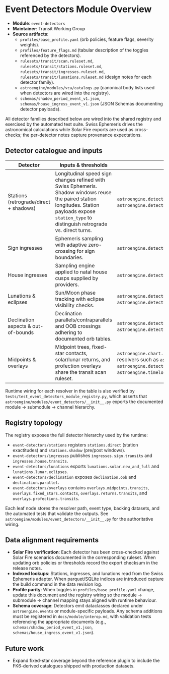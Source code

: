 # Event Detectors Module Overview

- **Module**: `event-detectors`
- **Maintainer**: Transit Working Group
- **Source artifacts**:
  - `profiles/base_profile.yaml` (orb policies, feature flags, severity weights).
  - `profiles/feature_flags.md` (tabular description of the toggles referenced by the detectors).
  - `rulesets/transit/scan.ruleset.md`, `rulesets/transit/stations.ruleset.md`, `rulesets/transit/ingresses.ruleset.md`, `rulesets/transit/lunations.ruleset.md` (design notes for each detector family).
  - `astroengine/modules/vca/catalogs.py` (canonical body lists used when detectors are wired into the registry).
  - `schemas/shadow_period_event_v1.json`, `schemas/house_ingress_event_v1.json` (JSON Schemas documenting detector payloads).

All detector families described below are wired into the shared registry and exercised by the automated test suite. Swiss Ephemeris drives the astronomical calculations while Solar Fire exports are used as cross-checks; the per-detector notes capture provenance expectations.

## Detector catalogue and inputs

| Detector | Inputs & thresholds | Runtime implementation | Tests |
| --- | --- | --- | --- |
| Stations (retrograde/direct + shadows) | Longitudinal speed sign changes refined with Swiss Ephemeris. Shadow windows reuse the paired station longitudes. Station payloads expose `station_type` to distinguish retrograde vs. direct turns. | `astroengine.detectors.stations.find_stations`, `astroengine.detectors.stations.find_shadow_periods`. | `tests/test_stations_impl.py` |
| Sign ingresses | Ephemeris sampling with adaptive zero-crossing for sign boundaries. | `astroengine.detectors.ingresses.find_sign_ingresses`. | `tests/test_ingress_features.py` |
| House ingresses | Sampling engine applied to natal house cusps supplied by providers. | `astroengine.detectors.ingresses.find_house_ingresses`. | `tests/test_ingresses_mundane.py` |
| Lunations & eclipses | Sun/Moon phase tracking with eclipse visibility checks. | `astroengine.detectors.lunations.find_lunations`, `astroengine.detectors.eclipses.find_eclipses`. | `tests/test_lunations_impl.py`, `tests/test_eclipses_impl.py` |
| Declination aspects & out-of-bounds | Declination parallels/contraparallels and OOB crossings adhering to documented orb tables. | `astroengine.detectors.detect_decl_contacts`, `astroengine.detectors.out_of_bounds.find_out_of_bounds`. | `tests/test_detectors_aspects.py`, `tests/test_out_of_bounds_impl.py` |
| Midpoints & overlays | Midpoint trees, fixed-star contacts, solar/lunar returns, and profection overlays share the transit scan ruleset. | `astroengine.chart.composite.compute_midpoint_tree`, plugin resolvers such as `astroengine.plugins.examples.fixed_star_hits`, `astroengine.detectors.returns.solar_lunar_returns`, `astroengine.timelords.profections.generate_profection_periods`. | `tests/test_progressions_directions_impl.py`, `tests/test_star_names_dataset.py`, `tests/test_timelords.py` |

Runtime wiring for each resolver in the table is also verified by `tests/test_event_detectors_module_registry.py`, which asserts that `astroengine/modules/event_detectors/__init__.py` exports the documented module → submodule → channel hierarchy.

## Registry topology

The registry exposes the full detector hierarchy used by the runtime:

- `event-detectors/stations` registers `stations.direct` (station exactitudes) and `stations.shadow` (pre/post windows).
- `event-detectors/ingresses` publishes `ingresses.sign.transits` and `ingresses.house.transits`.
- `event-detectors/lunations` exports `lunations.solar.new_and_full` and `lunations.lunar.eclipses`.
- `event-detectors/declination` exposes `declination.oob` and `declination.parallel`.
- `event-detectors/overlays` contains `overlays.midpoints.transits`, `overlays.fixed_stars.contacts`, `overlays.returns.transits`, and `overlays.profections.transits`.

Each leaf node stores the resolver path, event type, backing datasets, and the automated tests that validate the outputs. See `astroengine/modules/event_detectors/__init__.py` for the authoritative wiring.

## Data alignment requirements

- **Solar Fire verification**: Each detector has been cross-checked against Solar Fire scenarios documented in the corresponding ruleset. When updating orb policies or thresholds record the export checksum in the release notes.
- **Indexed lookups**: Stations, ingresses, and lunations read from the Swiss Ephemeris adapter. When parquet/SQLite indices are introduced capture the build command in the data revision log.
- **Profile parity**: When toggles in `profiles/base_profile.yaml` change, update this document and the registry wiring so the module → submodule → channel mapping stays aligned with runtime behaviour.
- **Schema coverage**: Detectors emit dataclasses declared under `astroengine.events` or module-specific payloads. Any schema additions must be registered in `docs/module/interop.md`, with validation tests referencing the appropriate documents (e.g., `schemas/shadow_period_event_v1.json`, `schemas/house_ingress_event_v1.json`).

## Future work

- Expand fixed-star coverage beyond the reference plugin to include the FK6-derived catalogues shipped with production datasets.
